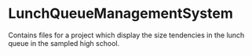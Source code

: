 # LunchQueueManagementSystem
Contains files for a project which display the size tendencies in the lunch queue in the sampled high school. 
